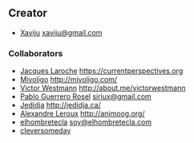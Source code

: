 ## Creator
- [Xaviju](https://github.com/Xaviju) <xaviju@gmail.com>

### Collaborators
- [Jacques Laroche](https://github.com/jlar0che) <https://currentperspectives.org>
- [Mivoligo](https://github.com/mivoligo) <http://mivoligo.com/>
- [Victor Westmann](https://github.com/victorwestmann) <http://about.me/victorwestmann>
- [Pablo Guerrero Rosel](https://github.com/siriux) <siriux@gmail.com>
- [Jedidja](https://github.com/jedidja) <http://jedidja.ca/>
- [Alexandre Leroux](https://github.com/alexandreleroux) <http://animoog.org/>
- [elhombretecla](https://github.com/elhombretecla) <soy@elhombretecla.com>
- [cleversomeday](https://github.com/cleversomeday)
